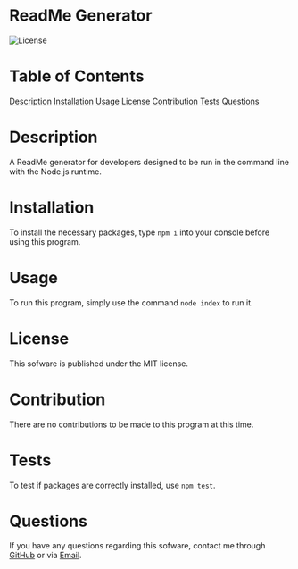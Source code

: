 # ReadMe Generator
![License](https://img.shields.io/badge/license-MIT-lightgrey.svg)

# Table of Contents
[Description](#Description)
[Installation](#Installation)
[Usage](#Usage)
[License](#License)
[Contribution](#Contribution)
[Tests](#Tests)
[Questions](#Questions)

# Description
A ReadMe generator for developers designed to be run in the command line with the Node.js runtime.

# Installation
To install the necessary packages, type `npm i` into your console before using this program.

# Usage
To run this program, simply use the command `node index` to run it.

# License
This sofware is published under the MIT license.

# Contribution

There are no contributions to be made to this program at this time.

# Tests

To test if packages are correctly installed, use `npm test`.

# Questions

If you have any questions regarding this sofware, contact me through 
[GitHub](https://github.com/jishllg) or via [Email](mailto:jishllg@gmail.com).
